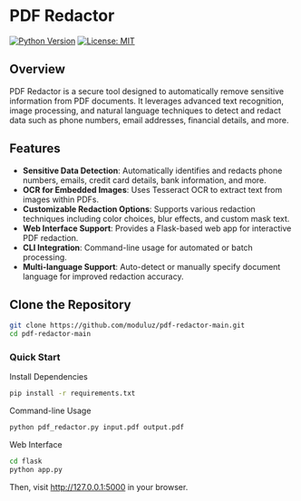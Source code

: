 # PDF Redactor

[![Python Version](https://img.shields.io/badge/python-3.9%2B-blue)](https://www.python.org/)
[![License: MIT](https://img.shields.io/badge/License-MIT-green)](LICENSE)

## Overview

PDF Redactor is a secure tool designed to automatically remove sensitive information from PDF documents. It leverages advanced text recognition, image processing, and natural language techniques to detect and redact data such as phone numbers, email addresses, financial details, and more.

## Features

- **Sensitive Data Detection**: Automatically identifies and redacts phone numbers, emails, credit card details, bank information, and more.
- **OCR for Embedded Images**: Uses Tesseract OCR to extract text from images within PDFs.
- **Customizable Redaction Options**: Supports various redaction techniques including color choices, blur effects, and custom mask text.
- **Web Interface Support**: Provides a Flask-based web app for interactive PDF redaction.
- **CLI Integration**: Command-line usage for automated or batch processing.
- **Multi-language Support**: Auto-detect or manually specify document language for improved redaction accuracy.


## Clone the Repository

```bash
git clone https://github.com/moduluz/pdf-redactor-main.git
cd pdf-redactor-main
```

### Quick Start

Install Dependencies
```bash
pip install -r requirements.txt
```

Command-line Usage
```bash
python pdf_redactor.py input.pdf output.pdf
```

Web Interface
```bash
cd flask
python app.py
```

Then, visit http://127.0.0.1:5000 in your browser.


